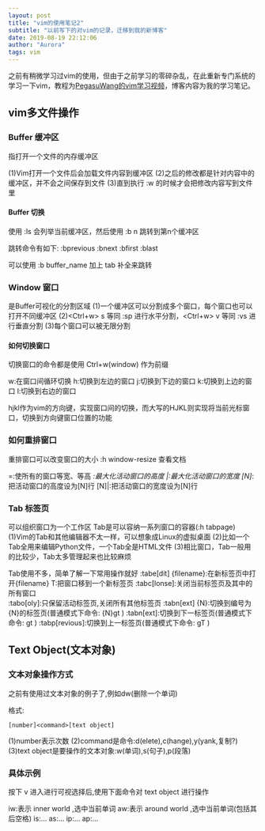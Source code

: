 ```yaml
---
layout: post
title: "vim的使用笔记2"
subtitle: "以前写下的对vim的记录，迁移到我的新博客"
date: 2019-08-19 22:12:06
author: "Aurora"
tags: vim
---
```

之前有稍微学习过vim的使用，但由于之前学习的零碎杂乱，在此重新专门系统的学习一下vim，教程为[PegasuWang的vim学习视频](https://www.imooc.com/learn/1129)，博客内容为我的学习笔记。

## vim多文件操作

### Buffer 缓冲区

指打开一个文件的内存缓冲区

(1)Vim打开一个文件后会加载文件内容到缓冲区
(2)之后的修改都是针对内容中的缓冲区，并不会之间保存到文件
(3)直到执行 \:w 的时候才会把修改内容写到文件里

#### Buffer 切换

使用 :ls 会列举当前缓冲区，然后使用 :b n 跳转到第n个缓冲区

跳转命令有如下:
:bprevious
:bnext
:bfirst
:blast

可以使用 :b buffer\_name 加上 tab 补全来跳转

### Window 窗口

是Buffer可视化的分割区域
(1)一个缓冲区可以分割成多个窗口，每个窗口也可以打开不同缓冲区
(2)<Ctrl+w> s 等同 :sp 进行水平分割，<Ctrl+w> v 等同 :vs 进行垂直分割
(3)每个窗口可以被无限分割

#### 如何切换窗口

切换窗口的命令都是使用 Ctrl+w(window) 作为前缀

<C-w>w:在窗口间循环切换
<C-w>h:切换到左边的窗口
<C-w>j:切换到下边的窗口
<C-w>k:切换到上边的窗口
<C-w>l:切换到右边的窗口

hjkl作为vim的方向键，实现窗口间的切换，而大写的HJKL则实现将当前光标窗口，切换到方向键窗口位置的功能

### 如何重排窗口

重排窗口可以改变窗口的大小 :h window-resize 查看文档

<C-W>=:使所有的窗口等宽、等高
<C-W>_:最大化活动窗口的高度
<C-W>|:最大化活动窗口的宽度
[N]<C-W>_:把活动窗口的高度设为[N]行
[N]<C-W>|:把活动窗口的宽度设为[N]行


### Tab 标签页

可以组织窗口为一个工作区
Tab是可以容纳一系列窗口的容器(:h tabpage)
(1)Vim的Tab和其他编辑器不太一样，可以想象成Linux的虚拟桌面
(2)比如一个Tab全用来编辑Python文件，一个Tab全是HTML文件
(3)相比窗口，Tab一般用的比较少，Tab太多管理起来也比较麻烦

Tab使用不多，简单了解一下常用操作就好
:tabe[dit] {filename}:在新标签页中打开{filename}
<C-w>T:把窗口移到一个新标签页
:tabc[lonse]:关闭当前标签页及其中的所有窗口\
:tabo[oly]:只保留活动标签页,关闭所有其他标签页
:tabn[ext] {N}:切换到编号为{N}的标签页(普通模式下命令: {N}gt )
:tabn[ext]:切换到下一标签页(普通模式下命令: gt )
:tabp[revious]:切换到上一标签页(普通模式下命令: gT )

## Text Object(文本对象)

### 文本对象操作方式

之前有使用过文本对象的例子了,例如dw(删除一个单词)

格式:

```
[number]<command>[text object]
```

(1)number表示次数
(2)command是命令:d(elete),c(hange),y(yank,复制?)
(3)text object是要操作的文本对象:w(单词),s(句子),p(段落)

### 具体示例

按下 v 进入进行可视选择后,使用下面命令对 text object 进行操作

iw:表示 inner world ,选中当前单词
aw:表示 around world ,选中当前单词(包括其后空格)
is:...
as:...
ip:...
ap:...
